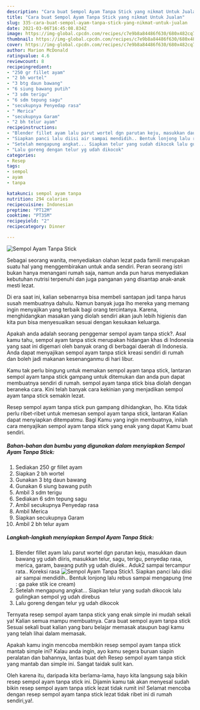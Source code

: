 ```yaml
---
description: "Cara buat Sempol Ayam Tanpa Stick yang nikmat Untuk Jualan"
title: "Cara buat Sempol Ayam Tanpa Stick yang nikmat Untuk Jualan"
slug: 335-cara-buat-sempol-ayam-tanpa-stick-yang-nikmat-untuk-jualan
date: 2021-03-06T16:45:08.834Z
image: https://img-global.cpcdn.com/recipes/c7e9b8a84486f630/680x482cq70/sempol-ayam-tanpa-stick-foto-resep-utama.jpg
thumbnail: https://img-global.cpcdn.com/recipes/c7e9b8a84486f630/680x482cq70/sempol-ayam-tanpa-stick-foto-resep-utama.jpg
cover: https://img-global.cpcdn.com/recipes/c7e9b8a84486f630/680x482cq70/sempol-ayam-tanpa-stick-foto-resep-utama.jpg
author: Marion McDonald
ratingvalue: 4.6
reviewcount: 8
recipeingredient:
- "250 gr fillet ayam"
- "2 bh wortel"
- "3 btg daun bawang"
- "6 siung bawang putih"
- "3 sdm terigu"
- "6 sdm tepung sagu"
- "secukupnya Penyedap rasa"
- " Merica"
- "secukupnya Garam"
- "2 bh telur ayam"
recipeinstructions:
- "Blender fillet ayam lalu parut wortel dgn parutan keju, masukkan daun bawang yg udah diiris, masukkan telur, sagu, terigu, penyedap rasa, merica, garam, bawang putih yg udah diulek.. Aduk2 sampai tercampur rata.. Koreksi rasa"
- "Siapkan panci lalu diisi air sampai mendidih.. Bentuk lonjong lalu rebus sampai mengapung (me : ga pake stik ice cream)"
- "Setelah mengapung angkat... Siapkan telur yang sudah dikocok lalu gulingkan sempol yg udah direbus"
- "Lalu goreng dengan telur yg udah dikocok"
categories:
- Resep
tags:
- sempol
- ayam
- tanpa

katakunci: sempol ayam tanpa 
nutrition: 294 calories
recipecuisine: Indonesian
preptime: "PT12M"
cooktime: "PT35M"
recipeyield: "2"
recipecategory: Dinner

---
```



![Sempol Ayam Tanpa Stick](https://img-global.cpcdn.com/recipes/c7e9b8a84486f630/680x482cq70/sempol-ayam-tanpa-stick-foto-resep-utama.jpg)

Sebagai seorang wanita, menyediakan olahan lezat pada famili merupakan suatu hal yang menggembirakan untuk anda sendiri. Peran seorang istri bukan hanya menangani rumah saja, namun anda pun harus menyediakan kebutuhan nutrisi terpenuhi dan juga panganan yang disantap anak-anak mesti lezat.

Di era  saat ini, kalian sebenarnya bisa membeli santapan jadi tanpa harus susah membuatnya dahulu. Namun banyak juga lho mereka yang memang ingin menyajikan yang terbaik bagi orang tercintanya. Karena, menghidangkan masakan yang diolah sendiri akan jauh lebih higienis dan kita pun bisa menyesuaikan sesuai dengan kesukaan keluarga. 



Apakah anda adalah seorang penggemar sempol ayam tanpa stick?. Asal kamu tahu, sempol ayam tanpa stick merupakan hidangan khas di Indonesia yang saat ini digemari oleh banyak orang di berbagai daerah di Indonesia. Anda dapat menyajikan sempol ayam tanpa stick kreasi sendiri di rumah dan boleh jadi makanan kesenanganmu di hari libur.

Kamu tak perlu bingung untuk memakan sempol ayam tanpa stick, lantaran sempol ayam tanpa stick gampang untuk ditemukan dan anda pun dapat membuatnya sendiri di rumah. sempol ayam tanpa stick bisa diolah dengan beraneka cara. Kini telah banyak cara kekinian yang menjadikan sempol ayam tanpa stick semakin lezat.

Resep sempol ayam tanpa stick pun gampang dihidangkan, lho. Kita tidak perlu ribet-ribet untuk memesan sempol ayam tanpa stick, lantaran Kalian dapat menyiapkan ditempatmu. Bagi Kamu yang ingin membuatnya, inilah cara menyajikan sempol ayam tanpa stick yang enak yang dapat Kamu buat sendiri.

<!--inarticleads1-->

##### Bahan-bahan dan bumbu yang digunakan dalam menyiapkan Sempol Ayam Tanpa Stick:

1. Sediakan 250 gr fillet ayam
1. Siapkan 2 bh wortel
1. Gunakan 3 btg daun bawang
1. Gunakan 6 siung bawang putih
1. Ambil 3 sdm terigu
1. Sediakan 6 sdm tepung sagu
1. Ambil secukupnya Penyedap rasa
1. Ambil  Merica
1. Siapkan secukupnya Garam
1. Ambil 2 bh telur ayam




<!--inarticleads2-->

##### Langkah-langkah menyiapkan Sempol Ayam Tanpa Stick:

1. Blender fillet ayam lalu parut wortel dgn parutan keju, masukkan daun bawang yg udah diiris, masukkan telur, sagu, terigu, penyedap rasa, merica, garam, bawang putih yg udah diulek.. Aduk2 sampai tercampur rata.. Koreksi rasa
<img src="https://img-global.cpcdn.com/steps/b90f4809b5b5f09a/160x128cq70/sempol-ayam-tanpa-stick-langkah-memasak-1-foto.jpg" alt="Sempol Ayam Tanpa Stick">1. Siapkan panci lalu diisi air sampai mendidih.. Bentuk lonjong lalu rebus sampai mengapung (me : ga pake stik ice cream)
1. Setelah mengapung angkat... Siapkan telur yang sudah dikocok lalu gulingkan sempol yg udah direbus
1. Lalu goreng dengan telur yg udah dikocok




Ternyata resep sempol ayam tanpa stick yang enak simple ini mudah sekali ya! Kalian semua mampu membuatnya. Cara buat sempol ayam tanpa stick Sesuai sekali buat kalian yang baru belajar memasak ataupun bagi kamu yang telah lihai dalam memasak.

Apakah kamu ingin mencoba membikin resep sempol ayam tanpa stick mantab simple ini? Kalau anda ingin, ayo kamu segera buruan siapin peralatan dan bahannya, lantas buat deh Resep sempol ayam tanpa stick yang mantab dan simple ini. Sangat taidak sulit kan. 

Oleh karena itu, daripada kita berlama-lama, hayo kita langsung saja bikin resep sempol ayam tanpa stick ini. Dijamin kamu tak akan menyesal sudah bikin resep sempol ayam tanpa stick lezat tidak rumit ini! Selamat mencoba dengan resep sempol ayam tanpa stick lezat tidak ribet ini di rumah sendiri,ya!.

